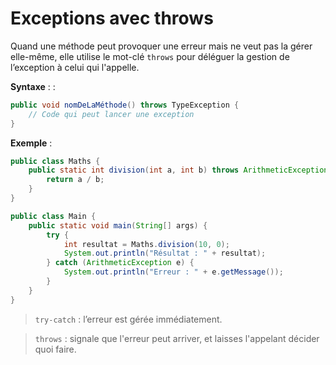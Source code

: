 # Exceptions avec throws

Quand une méthode peut provoquer une erreur mais ne veut pas la gérer elle-même, elle utilise le mot-clé `throws` pour déléguer la gestion de l’exception à celui qui l'appelle.

**Syntaxe** : :

```java
public void nomDeLaMéthode() throws TypeException {
    // Code qui peut lancer une exception
}
```

**Exemple** :

```java
public class Maths {
    public static int division(int a, int b) throws ArithmeticException {
        return a / b;
    }
}
```

```java
public class Main {
    public static void main(String[] args) {
        try {
            int resultat = Maths.division(10, 0);
            System.out.println("Résultat : " + resultat);
        } catch (ArithmeticException e) {
            System.out.println("Erreur : " + e.getMessage());
        }
    }
}
```

> `try-catch` : l’erreur est gérée immédiatement.

> `throws` : signale que l'erreur peut arriver, et laisses l'appelant décider quoi faire.

